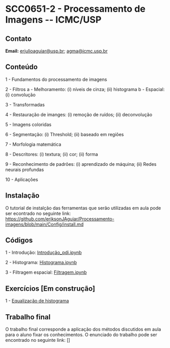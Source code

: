 # SCC0651-2 - Processamento de Imagens -- ICMC/USP


## Contato

**Email:** erjulioaguiar@usp.br; agma@icmc.usp.br


## Conteúdo

1 - Fundamentos do processamento de imagens

2 - Filtros 
    a - Melhoramento: (i) níveis de cinza; (ii) histograma
    b - Espacial: (i) convolução

3 - Transformadas

4 - Restauração de imanges: (i) remoção de ruídos; (ii) deconvolução

5 - Imagens coloridas

6 - Segmentação: (i) Threshold; (ii) baseado em regiões

7 - Morfologia matemática

8 - Descritores: (i) textura; (ii) cor; (ii) forma

9 - Reconhecimento de padrões: (i) aprendizado de máquina; (ii) Redes neurais profundas

10 - Aplicações

## Instalação

O tutorial de instalção das ferramentas que serão utilizadas em aula pode ser econtrado no seguinte link: https://github.com/eriksonJAguiar/Processamento-imagens/blob/main/Config/install.md

## Códigos

1 - Introdução: [Introdução_pdi.ipynb](https://github.com/eriksonJAguiar/Processamento-imagens/blob/main/Codigos/Introduc%C3%A3o_pdi.ipynb)

2 - Histograma: [Histograma.ipynb](https://github.com/eriksonJAguiar/Processamento-imagens/blob/main/Codigos/Histograma.ipynb)

3 - Filtragem espacial: [Filtragem.ipynb](https://github.com/eriksonJAguiar/Processamento-imagens/blob/main/Codigos/Melhoramento.ipynb)

## Exercícios [Em construção]

1 - [Equalização de histograma](https://github.com/eriksonJAguiar/Processamento-imagens/blob/main/Exercicios/Histograma.md)

## Trabalho final

O trabalho final corresponde a aplicação dos métodos discutidos em aula para o aluno fixar os conhecimentos. O enunciado do trabalho pode ser encontrado no seguinte link: []
